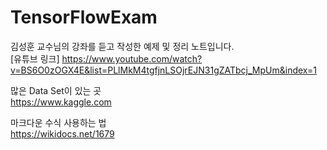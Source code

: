 # TensorFlowExam

김성훈 교수님의 강좌를 듣고 작성한 예제 및 정리 노트입니다.\
[유튜브 링크] https://www.youtube.com/watch?v=BS6O0zOGX4E&list=PLlMkM4tgfjnLSOjrEJN31gZATbcj_MpUm&index=1

많은 Data Set이 있는 곳\
https://www.kaggle.com

마크다운 수식 사용하는 법\
https://wikidocs.net/1679